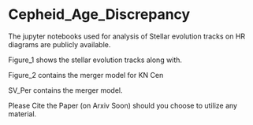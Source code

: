 # Cepheid_Age_Discrepancy

The jupyter notebooks used for analysis of Stellar evolution tracks on HR diagrams are publicly available.

Figure_1 shows the stellar evolution tracks along with.

Figure_2 contains the merger model for KN Cen

SV_Per contains the merger model.

Please Cite the Paper (on Arxiv Soon) should you choose to utilize any material.
